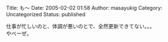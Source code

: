 Title: も〜
Date: 2005-02-02 01:58
Author: masayukig
Category: Uncategorized
Status: published

仕事が忙しいのと、体調が悪いのとで、全然更新できてない。。。  
やべーぜ。
